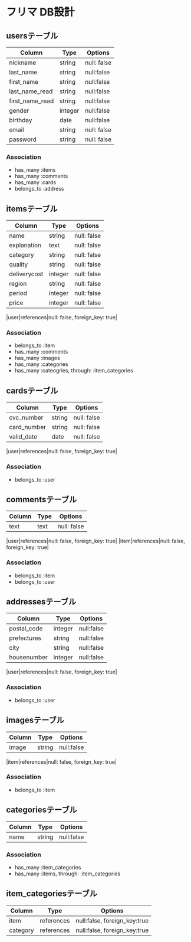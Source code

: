 # フリマ DB設計
## usersテーブル
|Column|Type|Options|
|------|----|-------|
|nickname|string|null: false|
|last_name|string|null:false|
|first_name|string|null:false|
|last_name_read|string|null:false|
|first_name_read|string|null:false|
|gender|integer|null:false|
|birthday|date|null:false|
|email|string|null: false|
|password|string|null: false|

### Association
- has_many :items
- has_many :comments
- has_many :cards
- belongs_to :address

## itemsテーブル
|Column|Type|Options|
|------|----|-------|
|name|string|null: false|
|explanation|text|null: false|
|category|string|null: false|
|quality|string|null: false|
|deliverycost|integer|null: false|
|region|string|null: false|
|period|integer|null: false|
|price|integer|null: false|

|user|references|null: false, foreign_key: true|

### Association
- belongs_to :item
- has_many :comments
- has_many :images
- has_many :categories
- has_many :cateogries, through: :item_categories

## cardsテーブル
|Column|Type|Options|
|------|----|-------|
|cvc_number|string|null: false|
|card_number|string|null: false|
|valid_date|date|null: false|

|user|references|null: false, foreign_key: true|

### Association
- belongs_to :user

## commentsテーブル
|Column|Type|Options|
|------|----|-------|
|text|text|null: false|

|user|references|null: false, foreign_key: true|
|item|references|null: false, foreign_key: true|

### Association
- belongs_to :item
- belongs_to :user

## addressesテーブル
|Column|Type|Options|
|------|----|-------|
|postal_code|integer|null:false|
|prefectures|string|null:false|
|city|string|null:false|
|housenumber|integer|null:false|

|user|references|null: false, foreign_key: true|

### Association
- belongs_to :user

## imagesテーブル
|Column|Type|Options|
|------|----|-------|
|image|string|null:false|

|item|references|null: false, foreign_key: true|

### Association
- belongs_to :item

## categoriesテーブル
|Column|Type|Options|
|------|----|-------|
|name|string|null:false|

### Association
- has_many :item_categories
- has_many :items, through: :item_categories

## item_categoriesテーブル
|Column|Type|Options|
|------|----|-------|
|item|references|null:false, foreign_key:true|
|category|references|null:false, foreign_key:true|